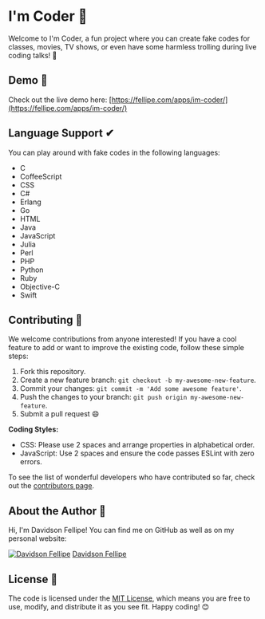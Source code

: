 # I'm Coder 👾

Welcome to I'm Coder, a fun project where you can create fake codes for classes, movies, TV shows, or even have some harmless trolling during live coding talks! 🎉

## Demo 🚀

Check out the live demo here: [https://fellipe.com/apps/im-coder/](https://fellipe.com/apps/im-coder/)

## Language Support ✔︎

You can play around with fake codes in the following languages:

* C
* CoffeeScript
* CSS
* C#
* Erlang
* Go
* HTML
* Java
* JavaScript
* Julia
* Perl
* PHP
* Python
* Ruby
* Objective-C
* Swift

## Contributing 👣

We welcome contributions from anyone interested! If you have a cool feature to add or want to improve the existing code, follow these simple steps:

1. Fork this repository.
2. Create a new feature branch: `git checkout -b my-awesome-new-feature`.
3. Commit your changes: `git commit -m 'Add some awesome feature'`.
4. Push the changes to your branch: `git push origin my-awesome-new-feature`.
5. Submit a pull request 😄

**Coding Styles:**

* CSS: Please use 2 spaces and arrange properties in alphabetical order.
* JavaScript: Use 2 spaces and ensure the code passes ESLint with zero errors.

To see the list of wonderful developers who have contributed so far, check out the [contributors page](https://github.com/davidsonfellipe/im-coder/graphs/contributors).

## About the Author 👤

Hi, I'm Davidson Fellipe! You can find me on GitHub as well as on my personal website:

[![Davidson Fellipe](http://gravatar.com/avatar/054c583ad5dc09a861874e14dcb43e4c?s=70)](https://github.com/davidsonfellipe)
[Davidson Fellipe](https://github.com/davidsonfellipe)

## License 📖

The code is licensed under the [MIT License](http://davidsonfellipe.mit-license.org), which means you are free to use, modify, and distribute it as you see fit. Happy coding! 😊
